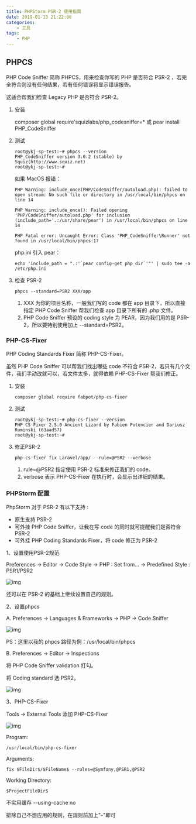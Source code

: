 ```yaml
---
title: PHPStorm PSR-2 使用指南
date: 2019-01-13 21:22:08
categories:
    - 工具
tags:
    - PHP
---
```


## PHPCS

PHP Code Sniffer 简称 PHPCS，用来检查你写的 PHP 是否符合 PSR-2 ，若完全符合则没有任何结果，若有任何错误将显示错误报告。

这适合帮我们检查 Legacy PHP 是否符合 PSR-2。



1. 安装

   composer global require'squizlabs/php_codesniffer=* 或 pear install PHP_CodeSniffer

2. 测试

   ```
   root@ykj-sp-test:~# phpcs --version
   PHP_CodeSniffer version 3.0.2 (stable) by Squiz(http://www.squiz.net)
   root@ykj-sp-test:~#
   ```

   如果 MacOS 报错：

   ```
   PHP Warning: include_once(PHP/CodeSniffer/autoload.php): failed to open stream: No such file or directory in /usr/local/bin/phpcs on line 14

   PHP Warning: include_once(): Failed opening 'PHP/CodeSniffer/autoload.php' for inclusion (include_path='.:/usr/share/pear') in /usr/local/bin/phpcs on line 14

   PHP Fatal error: Uncaught Error: Class 'PHP_CodeSniffer\Runner' not found in /usr/local/bin/phpcs:17
   ```

   php.ini 引入 pear：

   ```
   echo 'include_path = ".:'`pear config-get php_dir`'"' | sudo tee -a /etc/php.ini
   ```

3. 检查 PSR-2

   `phpcs --standard=PSR2 XXX/app`

   1. XXX 为你的项目名称，一般我们写的 code 都在 app 目录下，所以直接指定 PHP Code Sniffer 帮我们检查 app 目录下所有的 .php 文件。
   2. PHP Code Sniffer 预设的 coding style 为 PEAR，因为我们用的是 PSR-2，所以要特别使用加上 --standard=PSR2。



### PHP-CS-Fixer

PHP Coding Standards Fixer 简称 PHP-CS-Fixer。

虽然 PHP Code Sniffer 可以帮我们找出哪些 code 不符合 PSR-2，若只有几个文件，我们手动改就可以，若文件太多，就得依赖 PHP-CS-Fixer 帮我们修正。



1. 安装

   `composer global require fabpot/php-cs-fixer`

2. 测试

   ```
   root@ykj-sp-test:~# php-cs-fixer --version
   PHP CS Fixer 2.5.0 Ancient Lizard by Fabien Potencier and Dariusz Ruminski (63aad57)
   root@ykj-sp-test:~#
   ```

3. 修正PSR-2

   `php-cs-fixer fix Laravel/app/ --rule=@PSR2 --verbose`

   1. rule=@PSR2 指定使用 PSR-2 标准来修正我们的 code。
   2. verbose 表示 PHP-CS-Fixer 在执行时，会显示出详细的结果。



### PHPStorm 配置

PhpStorm 对于 PSR-2 有以下支持 :

- 原生支持 PSR-2
- 可外挂 PHP Code Sniffer，让我在写 code 的同时就可提醒我们是否符合 PSR-2
- 可外挂 PHP Coding Standards Fixer，将 code 修正为 PSR-2


1、设置使用PSR-2规范

Preferences -> Editor -> Code Style -> PHP : Set from… -> Predefined Style : PSR1/PSR2

![img](http://yunshequ00.oss-cn-hangzhou.aliyuncs.com/ipic/1544515133-1.png)

还可以在 PSR-2 的基础上继续设置自己的规则。



2、设置phpcs

A. Preferences -> Languages & Frameworks -> PHP -> Code Sniffer

![img](http://yunshequ00.oss-cn-hangzhou.aliyuncs.com/ipic/1544515133-2.png)

PS：这里以我的 phpcs 路径为例：/usr/local/bin/phpcs



B. Preferences -> Editor -> Inspections

将 PHP Code Sniffer validation 打勾。

将 Coding standard 选 PSR2。

![img](http://yunshequ00.oss-cn-hangzhou.aliyuncs.com/ipic/1544515133-3.png)



3、PHP-CS-Fixer

Tools -> External Tools 添加 PHP-CS-Fixer

![img](http://yunshequ00.oss-cn-hangzhou.aliyuncs.com/ipic/1544515133-4.png)



Program:

`/usr/local/bin/php-cs-fixer`

Arguments:

`fix $FileDir$/$FileName$ --rules=@Symfony,@PSR1,@PSR2`

Working Directory:

`$ProjectFileDir$`



不实用缓存 --using-cache no

排除自己不想应用的规则，在规则前加上"-"即可
